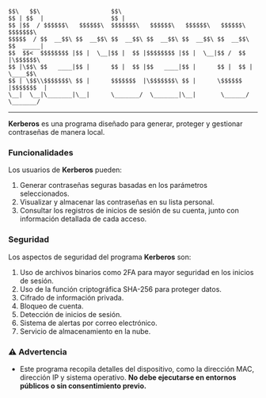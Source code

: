 ```
$$\   $$\                    $$\                                               
$$ | $$  |                   $$ |                                              
$$ |$$  / $$$$$$\   $$$$$$\  $$$$$$$\   $$$$$$\   $$$$$$\   $$$$$$\   $$$$$$$\ 
$$$$$  / $$  __$$\ $$  __$$\ $$  __$$\ $$  __$$\ $$  __$$\ $$  __$$\ $$  _____|
$$  $$<  $$$$$$$$ |$$ |  \__|$$ |  $$ |$$$$$$$$ |$$ |  \__|$$ /  $$ |\$$$$$$\  
$$ |\$$\ $$   ____|$$ |      $$ |  $$ |$$   ____|$$ |      $$ |  $$ | \____$$\ 
$$ | \$$\\$$$$$$$\ $$ |      $$$$$$$  |\$$$$$$$\ $$ |      \$$$$$$  |$$$$$$$  |
\__|  \__|\_______|\__|      \_______/  \_______|\__|       \______/ \_______/ 
```
________________

**Kerberos** es una programa diseñado para generar, proteger y gestionar contraseñas de manera local.

### Funcionalidades

Los usuarios de **Kerberos** pueden:

1. Generar contraseñas seguras basadas en los parámetros seleccionados.
2. Visualizar y almacenar las contraseñas en su lista personal.
3. Consultar los registros de inicios de sesión de su cuenta, junto con información detallada de cada acceso.

### Seguridad

Los aspectos de seguridad del programa **Kerberos** son:

1. Uso de archivos binarios como 2FA para mayor seguridad en los inicios de sesión.
2. Uso de la función criptográfica SHA-256 para proteger datos.
3. Cifrado de información privada.
4. Bloqueo de cuenta.
5. Detección de inicios de sesión.
6. Sistema de alertas por correo electrónico.
7. Servicio de almacenamiento en la nube.


### ⚠️ Advertencia

- Este programa recopila detalles del dispositivo, como la dirección MAC, dirección IP y sistema operativo. **No debe ejecutarse en entornos públicos o sin consentimiento previo.**
